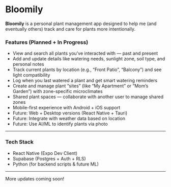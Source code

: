 # Bloomily

**Bloomily** is a personal plant management app designed to help me (and eventually others) track and care for plants more intentionally.

### Features (Planned + In Progress)

- View and search all plants you’ve interacted with — past and present
- Add and update details like watering needs, sunlight zone, soil type, and personal notes
- Track current plants by location (e.g., “Front Patio”, “Balcony”) and see light compatibility
- Log when you last watered a plant and get smart watering reminders
- Create and manage plant “sites” (like “My Apartment” or “Mom’s Garden”) with zone-specific microclimates
- Shared plant spaces — collaborate with another user to manage shared zones
- Mobile-first experience with Android + iOS support
- Future: Web + Desktop versions (React Native + Tauri)
- Future: Integrate with weather data based on location
- Future: Use AI/ML to identify plants via photo

---

### Tech Stack

- React Native (Expo Dev Client)
- Supabase (Postgres + Auth + RLS)
- Python (for backend scripts & future ML)

---

More updates coming soon!
